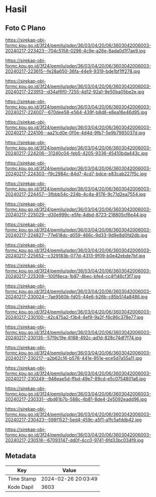 # Hasil

## Foto C Plano

https://sirekap-obj-formc.kpu.go.id/3f24/pemilu/pdpr/36/03/04/20/06/3603042006003-20240217-223423--704c5158-0296-4c9e-a26e-8ada0d1f7ae9.jpg

https://sirekap-obj-formc.kpu.go.id/3f24/pemilu/pdpr/36/03/04/20/06/3603042006003-20240217-223615--fe28a650-36fa-44e9-9319-bde1bf1ff278.jpg

https://sirekap-obj-formc.kpu.go.id/3f24/pemilu/pdpr/36/03/04/20/06/3603042006003-20240217-223913--d34af6f0-7255-4d12-92a1-9e50ba05be2e.jpg

https://sirekap-obj-formc.kpu.go.id/3f24/pemilu/pdpr/36/03/04/20/06/3603042006003-20240217-224007--670dee58-e564-439f-b8d8-e8ea16e46d95.jpg

https://sirekap-obj-formc.kpu.go.id/3f24/pemilu/pdpr/36/03/04/20/06/3603042006003-20240217-224106--aa21cd0e-0f0e-4d4d-9fb7-5e9b7985037d.jpg

https://sirekap-obj-formc.kpu.go.id/3f24/pemilu/pdpr/36/03/04/20/06/3603042006003-20240217-224206--31240c04-feb5-4205-9336-45410bda443c.jpg

https://sirekap-obj-formc.kpu.go.id/3f24/pemilu/pdpr/36/03/04/20/06/3603042006003-20240217-224303--f9c2984c-84d7-4cd7-bdce-e83cab227f5c.jpg

https://sirekap-obj-formc.kpu.go.id/3f24/pemilu/pdpr/36/03/04/20/06/3603042006003-20240217-224457--3fbbb54c-224b-4c4a-8176-9c71d2ea7554.jpg

https://sirekap-obj-formc.kpu.go.id/3f24/pemilu/pdpr/36/03/04/20/06/3603042006003-20240217-225029--d30e999c-e5fe-4dbd-8723-218805cf6e44.jpg

https://sirekap-obj-formc.kpu.go.id/3f24/pemilu/pdpr/36/03/04/20/06/3603042006003-20240217-224827--77e618dc-d059-466c-9d33-9d9e8d0fd2db.jpg

https://sirekap-obj-formc.kpu.go.id/3f24/pemilu/pdpr/36/03/04/20/06/3603042006003-20240217-225652--c329183b-077d-4313-9f09-b0e42ebde7bf.jpg

https://sirekap-obj-formc.kpu.go.id/3f24/pemilu/pdpr/36/03/04/20/06/3603042006003-20240217-225308--100f8eca-1b87-4bec-bfe4-cc4f146cf3f7.jpg

https://sirekap-obj-formc.kpu.go.id/3f24/pemilu/pdpr/36/03/04/20/06/3603042006003-20240217-230024--7ae9560b-fd05-44e6-b26b-c85b514a8486.jpg

https://sirekap-obj-formc.kpu.go.id/3f24/pemilu/pdpr/36/03/04/20/06/3603042006003-20240217-230100--42c475a2-f3b4-4ef9-9a2f-f6c86c378e77.jpg

https://sirekap-obj-formc.kpu.go.id/3f24/pemilu/pdpr/36/03/04/20/06/3603042006003-20240217-230135--57f9c19e-8188-492c-ad1d-828c74df7f74.jpg

https://sirekap-obj-formc.kpu.go.id/3f24/pemilu/pdpr/36/03/04/20/06/3603042006003-20240217-230217--a2b62c16-b576-441e-951e-ece5d7a55a11.jpg

https://sirekap-obj-formc.kpu.go.id/3f24/pemilu/pdpr/36/03/04/20/06/3603042006003-20240217-230249--948eae5d-ffbd-49e7-89cd-e5c0754801a6.jpg

https://sirekap-obj-formc.kpu.go.id/3f24/pemilu/pdpr/36/03/04/20/06/3603042006003-20240217-230331--dbd61b7b-588c-4b81-8de4-2e5092eadd96.jpg

https://sirekap-obj-formc.kpu.go.id/3f24/pemilu/pdpr/36/03/04/20/06/3603042006003-20240217-230423--598f1527-5ed4-459c-a5f1-a1fc5afddb42.jpg

https://sirekap-obj-formc.kpu.go.id/3f24/pemilu/pdpr/36/03/04/20/06/3603042006003-20240217-230516--67093147-dd0f-4cc0-9741-6fd33bc034f9.jpg


## Metadata

| Key        | Value               |
| ---------- | ------------------- |
| Time Stamp | 2024-02-26 20:03:49 |
| Kode Dapil | 3603                |



